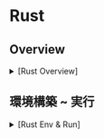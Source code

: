 # Rust

## Overview

<details><summary>[Rust Overview]</summary>

### Rust とは

- 2015 年にリリースされた静的型付け言語
- C/C++の代替言語として期待
- コンパイルして Binary 生成
- バックエンド開発にも使用（Golang, Node より高速）
- 難易度高い

### C/C++ との違い

- 次世代システム開発言語
  - 従来は C/C++のみ
- メモリ管理の安全性を保証
  - 所有権による保証
  - C/C++はメモリ自由度が高すぎてバグの温床

### 動的型付け言語と静的型付け言語

- 動的型付け言語

  - データ型が実行時に動的に決まる
  - 実行時に型の整合性チェックで型安全でない・低速
    - 学習コストが低い
    - e.g. Python, JavaScript, Ruby, php

- 静的型付け言語
  - データ型を事前に決める
  - コンパイル時に型の整合性チェックで型安全・高速
    - 学習コストが高い
    - e.g. C, C++, TypeScript, Rust

### GC

- 使わなくなったデータのメモリを自動で確保・解放
  - メモリ管理を意識しなくて良い
  - 実行時に低速
- C/C++, Rust は GC がない
  - 高速だがメモリバグが発生しやすい

### メモリ安全性

- C/C++
  - 手動メモリ管理
- Rust
  - 所有権モデル
    - 高速かつメモリ安全性を担保
    - ※コンパイルが通る必要はある

### Rust のユースケース

- Web アプリケーションのバックエンド
- WebAssembly(WASM)
  - JS から呼び出し可
- 組み込み

### 学習メリット

- 一生使える言語（システムプログラミング言語）
  - 同タイプの C/C++息が長い言語のため
  - 習得が困難で差別化
  - コンピュータシステムの仕組みに触れられる（e.g. メモリ管理）

</details>

## 環境構築 ~ 実行

<details><summary>[Rust Env & Run]</summary>

### Rust のインストール

```bash
curl --proto '=https' --tlsv1.2 https://sh.rustup.rs -sSf | sh
```

### Rust 環境作成

```bash
cargo new <環境名>
```

### 拡張機能

- Rust(Extension Pack)
- CodeLLDB

### Auto Formatter

1. `Ctrl + Shift + P `
2. `settings` > Enter
3. Copy & Paste

```json
  "[rust]": {
    "editor.defaultFormatter": "rust-lang.rust-analyzer",
    "editor.formatOnSave": true
  },
```

### 実行

```bash
cargo run
```

</details>
